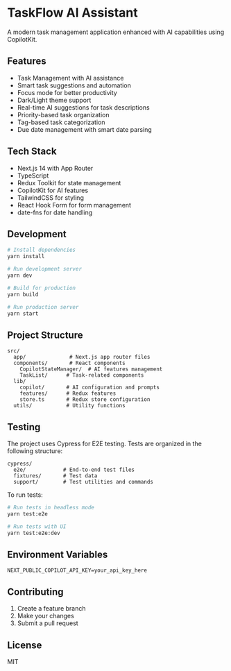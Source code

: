 # TaskFlow AI Assistant

A modern task management application enhanced with AI capabilities using CopilotKit.

## Features

- Task Management with AI assistance
- Smart task suggestions and automation
- Focus mode for better productivity
- Dark/Light theme support
- Real-time AI suggestions for task descriptions
- Priority-based task organization
- Tag-based task categorization
- Due date management with smart date parsing

## Tech Stack

- Next.js 14 with App Router
- TypeScript
- Redux Toolkit for state management
- CopilotKit for AI features
- TailwindCSS for styling
- React Hook Form for form management
- date-fns for date handling

## Development

```bash
# Install dependencies
yarn install

# Run development server
yarn dev

# Build for production
yarn build

# Run production server
yarn start
```

## Project Structure

```
src/
  app/              # Next.js app router files
  components/       # React components
    CopilotStateManager/  # AI features management
    TaskList/      # Task-related components
  lib/
    copilot/       # AI configuration and prompts
    features/      # Redux features
    store.ts       # Redux store configuration
  utils/           # Utility functions
```

## Testing

The project uses Cypress for E2E testing. Tests are organized in the following structure:

```
cypress/
  e2e/            # End-to-end test files
  fixtures/       # Test data
  support/        # Test utilities and commands
```

To run tests:

```bash
# Run tests in headless mode
yarn test:e2e

# Run tests with UI
yarn test:e2e:dev
```

## Environment Variables

```env
NEXT_PUBLIC_COPILOT_API_KEY=your_api_key_here
```

## Contributing

1. Create a feature branch
2. Make your changes
3. Submit a pull request

## License

MIT

